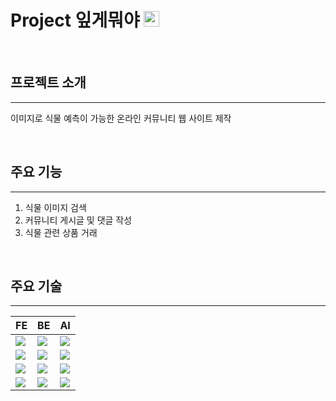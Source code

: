 # Project 잎게뭐야 <img src="https://user-images.githubusercontent.com/108377377/206446203-a1373fee-328b-4f8c-ac9d-1e3cd31e8e94.png" width="25" height="25"/>

<br>

## 프로젝트 소개

---

이미지로 식물 예측이 가능한 온라인 커뮤니티 웹 사이트 제작

<br>

## 주요 기능

---

1. 식물 이미지 검색
2. 커뮤니티 게시글 및 댓글 작성
3. 식물 관련 상품 거래

<br>

## 주요 기술

---

| FE                                                                                                                        | BE                                                                                                            | AI                                                                                                            |
| ------------------------------------------------------------------------------------------------------------------------- | ------------------------------------------------------------------------------------------------------------- | ------------------------------------------------------------------------------------------------------------- |
| <img src="https://img.shields.io/badge/TypeScript-3178C6?style=flat-square&logo=typescript&logoColor=white"/>             | <img src="https://img.shields.io/badge/JavaScript-F7DF1E?style=flat-square&logo=javascript&logoColor=black"/> | <img src="https://img.shields.io/badge/Python-3776AB?style=flat-square&logo=python&logoColor=white">          |
| <img src="https://img.shields.io/badge/React-61DAFB?style=flat-square&logo=react&logoColor=black"/>                       | <img src="https://img.shields.io/badge/Node.js-339933?style=flat-square&logo=nodedotjs&logoColor=white"/>     | <img src="https://img.shields.io/badge/TensorFlow-FF6F00?style=flat-square&logo=tensorflow&logoColor=white"/> |
| <img src="https://img.shields.io/badge/StyledComponents-DB7093?style=flat-square&logo=styledcomponents&logoColor=white"/> | <img src="https://img.shields.io/badge/MongoDB-47A248?style=flat-square&logo=mongodb&logoColor=white"/>       | <img src="https://img.shields.io/badge/PyTorch-EE4C2C?style=flat-square&logo=pytorch&logoColor=white"/>       |
| <img src="https://img.shields.io/badge/CSS-1572B6?style=flat-square&logo=css3&logoColor=white"/>                          | <img src="https://img.shields.io/badge/Express-000000?style=flat-square&logo=express&logoColor=white"/>       | <img src="https://img.shields.io/badge/FastAPI-009688?style=flat-square&logo=fastapi&logoColor=white"/>       |

